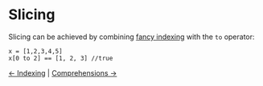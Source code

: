 # Slicing 


Slicing can be achieved by combining [fancy indexing](./0-indexing.md) with the `to` operator:

```
x = [1,2,3,4,5]
x[0 to 2] == [1, 2, 3] //true
```


<p style="text-align: center;">

[<- Indexing](./0-indexing.md) |
[Comprehensions ->](./2-comprehensions.md)

</p>
